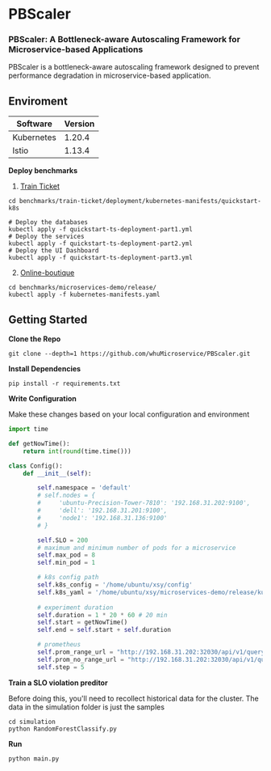 # PBScaler

### PBScaler: A Bottleneck-aware Autoscaling Framework for Microservice-based Applications

PBScaler is a bottleneck-aware autoscaling framework designed to prevent performance
degradation in microservice-based application.

## Enviroment
| Software | Version|
|  ----  | ----  |
| Kubernetes  | 1.20.4 |
| Istio  | 1.13.4 |


<B>Deploy benchmarks</B>

1. [Train Ticket](https://github.com/FudanSELab/train-ticket.git)
```shell
cd benchmarks/train-ticket/deployment/kubernetes-manifests/quickstart-k8s

# Deploy the databases
kubectl apply -f quickstart-ts-deployment-part1.yml
# Deploy the services
kubectl apply -f quickstart-ts-deployment-part2.yml
# Deploy the UI Dashboard
kubectl apply -f quickstart-ts-deployment-part3.yml
```
2. [Online-boutique](https://github.com/GoogleCloudPlatform/microservices-demo)
```shell
cd benchmarks/microservices-demo/release/
kubectl apply -f kubernetes-manifests.yaml
```


## Getting Started
<B>Clone the Repo</B>
```
git clone --depth=1 https://github.com/whuMicroservice/PBScaler.git
```

<B>Install Dependencies</B>
```
pip install -r requirements.txt
```


<B>Write Configuration</B>

Make these changes based on your local configuration and environment
```python
import time

def getNowTime():
    return int(round(time.time()))

class Config():
    def __init__(self):

        self.namespace = 'default'
        # self.nodes = {
        #     'ubuntu-Precision-Tower-7810': '192.168.31.202:9100',
        #     'dell': '192.168.31.201:9100',
        #     'node1': '192.168.31.136:9100'
        # }

        self.SLO = 200
        # maximum and minimum number of pods for a microservice
        self.max_pod = 8
        self.min_pod = 1

        # k8s config path
        self.k8s_config = '/home/ubuntu/xsy/config'
        self.k8s_yaml = '/home/ubuntu/xsy/microservices-demo/release/kubernetes-manifests.yaml'
        
        # experiment duration
        self.duration = 1 * 20 * 60 # 20 min
        self.start = getNowTime()
        self.end = self.start + self.duration

        # prometheus
        self.prom_range_url = "http://192.168.31.202:32030/api/v1/query_range"
        self.prom_no_range_url = "http://192.168.31.202:32030/api/v1/query"
        self.step = 5
```

<B>Train a SLO violation preditor</B>

Before doing this, you'll need to recollect historical data for the cluster. The data in the simulation folder is just the samples 
``` shell
cd simulation
python RandomForestClassify.py
```

<B>Run</B>

```python
python main.py
```